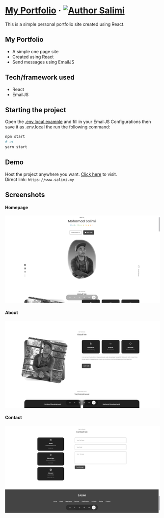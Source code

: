 # [My Portfolio](https://www.salimi.my) &middot; [![Author Salimi](https://img.shields.io/badge/Author-Salimi-%3C%3E)](https://www.linkedin.com/in/mohamad-salimi/)

This is a simple personal portfolio site created using React.

## My Portfolio

- A simple one page site
- Created using React
- Send messages using EmailJS

## Tech/framework used

- React
- EmailJS

## Starting the project

Open the [.env.local.example](/.env.local.example) and fill in your EmailJS Configurations then save it as .env.local the run the following command:

```bash
npm start
# or
yarn start
```

## Demo

Host the project anywhere you want. [Click here](https://www.salimi.my) to visit.
<br>
Direct link: `https://www.salimi.my`

## Screenshots

#### Homepage

![Homepage](/screenshots/screenshot-1.png)

#### About

![About](/screenshots/screenshot-2.png)

#### Contact

![Contact](/screenshots/screenshot-3.png)

